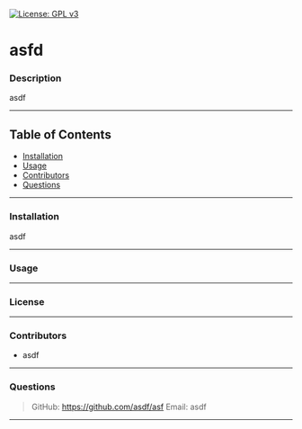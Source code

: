 
  [![License: GPL v3](https://img.shields.io/badge/License-GPLv3-blue.svg)](https://www.gnu.org/licenses/gpl-3.0)
  # asfd

  
  ### Description
  asdf

  ---
  ## Table of Contents
  * [Installation](#installation)
  * [Usage](#usage)
  * [Contributors](#contributors)
  * [Questions](#questions)

  ---
  ### Installation
  asdf

  ---
  ### Usage

  ---
  ### License

  ---
  ### Contributors
  * asdf

  ---
  ### Questions
  > GitHub: https://github.com/asdf/asf
  > Email: asdf

  ---
  

  
  